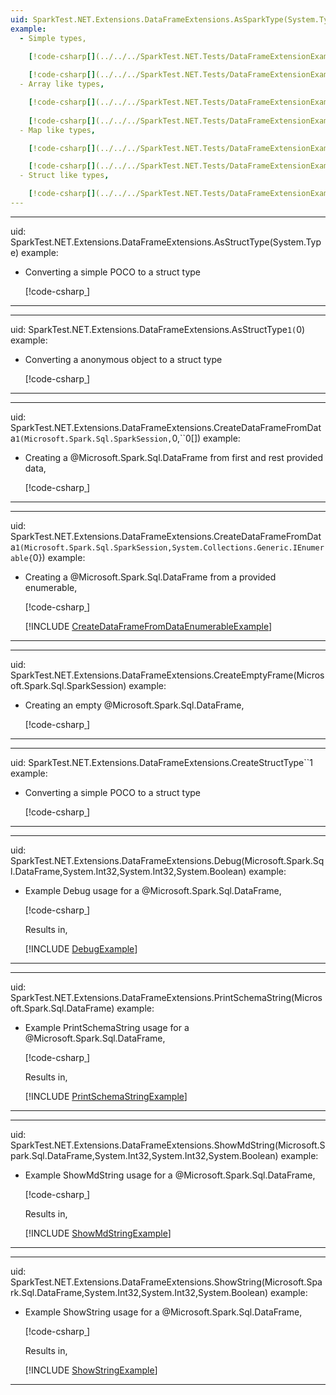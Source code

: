 ```yaml
---
uid: SparkTest.NET.Extensions.DataFrameExtensions.AsSparkType(System.Type)
example: 
  - Simple types,

    [!code-csharp[](../../../SparkTest.NET.Tests/DataFrameExtensionExamples.cs#SimpleType1)]
      
    [!code-csharp[](../../../SparkTest.NET.Tests/DataFrameExtensionExamples.cs#SimpleType2)]
  - Array like types,

    [!code-csharp[](../../../SparkTest.NET.Tests/DataFrameExtensionExamples.cs#ArrayType1)]
      
    [!code-csharp[](../../../SparkTest.NET.Tests/DataFrameExtensionExamples.cs#ArrayType2)]
  - Map like types,

    [!code-csharp[](../../../SparkTest.NET.Tests/DataFrameExtensionExamples.cs#MapType1)]

    [!code-csharp[](../../../SparkTest.NET.Tests/DataFrameExtensionExamples.cs#MapType2)]  
  - Struct like types,

    [!code-csharp[](../../../SparkTest.NET.Tests/DataFrameExtensionExamples.cs#StructType1)]
---
```


---
uid: SparkTest.NET.Extensions.DataFrameExtensions.AsStructType(System.Type)
example:
- Converting a simple POCO to a struct type

  [!code-csharp[ ](../../../SparkTest.NET.Tests/DataFrameExtensionExamples.cs#StructType2)]
---

---
uid: SparkTest.NET.Extensions.DataFrameExtensions.AsStructType``1(``0)
example:
- Converting a anonymous object to a struct type

  [!code-csharp[ ](../../../SparkTest.NET.Tests/DataFrameExtensionExamples.cs#StructType3)]
---

---
uid: SparkTest.NET.Extensions.DataFrameExtensions.CreateDataFrameFromData``1(Microsoft.Spark.Sql.SparkSession,``0,``0[])
example:
- Creating a @Microsoft.Spark.Sql.DataFrame from first and rest provided data,

  [!code-csharp[ ](../../../SparkTest.NET.Tests/SparkSessionFactoryTests.cs#CreateDataFrameFromDataFirstRestExample)]
---

---
uid: SparkTest.NET.Extensions.DataFrameExtensions.CreateDataFrameFromData``1(Microsoft.Spark.Sql.SparkSession,System.Collections.Generic.IEnumerable{``0})
example:
- Creating a @Microsoft.Spark.Sql.DataFrame from a provided enumerable,

  [!code-csharp[ ](../../../SparkTest.NET.Tests/DataFrameExtensionExamples.cs#CreateDataFrameFromDataEnumerableExample)]

  [!INCLUDE [CreateDataFrameFromDataEnumerableExample](../../../SparkTest.NET.Tests/__examples__/DataFrameExtensionExamples.Case10.md)]
---

---
uid: SparkTest.NET.Extensions.DataFrameExtensions.CreateEmptyFrame(Microsoft.Spark.Sql.SparkSession)
example:
- Creating an empty @Microsoft.Spark.Sql.DataFrame,

  [!code-csharp[ ](../../../SparkTest.NET.Tests/SparkSessionFactoryTests.cs?highlight=4#EmptyDataFrame)]
---

---
uid: SparkTest.NET.Extensions.DataFrameExtensions.CreateStructType``1
example:
- Converting a simple POCO to a struct type

  [!code-csharp[ ](../../../SparkTest.NET.Tests/DataFrameExtensionExamples.cs#StructType4)]
---

---
uid: SparkTest.NET.Extensions.DataFrameExtensions.Debug(Microsoft.Spark.Sql.DataFrame,System.Int32,System.Int32,System.Boolean)
example:
- Example Debug usage for a @Microsoft.Spark.Sql.DataFrame,

  [!code-csharp[ ](../../../SparkTest.NET.Tests/DataFrameExtensionExamples.cs#DebugExample)]

  Results in,

  [!INCLUDE [DebugExample](../../../SparkTest.NET.Tests/__examples__/DataFrameExtensionExamples.Case12.md)]
---

---
uid: SparkTest.NET.Extensions.DataFrameExtensions.PrintSchemaString(Microsoft.Spark.Sql.DataFrame)
example:
- Example PrintSchemaString usage for a @Microsoft.Spark.Sql.DataFrame,

  [!code-csharp[ ](../../../SparkTest.NET.Tests/DataFrameExtensionExamples.cs#PrintSchemaStringExample)]

  Results in,

  [!INCLUDE [PrintSchemaStringExample](../../../SparkTest.NET.Tests/__examples__/DataFrameExtensionExamples.Case13.md)]

---

---
uid: SparkTest.NET.Extensions.DataFrameExtensions.ShowMdString(Microsoft.Spark.Sql.DataFrame,System.Int32,System.Int32,System.Boolean)
example:
- Example ShowMdString usage for a @Microsoft.Spark.Sql.DataFrame,

  [!code-csharp[ ](../../../SparkTest.NET.Tests/DataFrameExtensionExamples.cs#ShowMdStringExample)]

  Results in,

  [!INCLUDE [ShowMdStringExample](../../../SparkTest.NET.Tests/__examples__/DataFrameExtensionExamples.Case14.md)]

---

---
uid: SparkTest.NET.Extensions.DataFrameExtensions.ShowString(Microsoft.Spark.Sql.DataFrame,System.Int32,System.Int32,System.Boolean)
example:
- Example ShowString usage for a @Microsoft.Spark.Sql.DataFrame,

  [!code-csharp[ ](../../../SparkTest.NET.Tests/DataFrameExtensionExamples.cs#ShowStringExample)]

  Results in,

  [!INCLUDE [ShowStringExample](../../../SparkTest.NET.Tests/__examples__/DataFrameExtensionExamples.Case15.md)]

---
